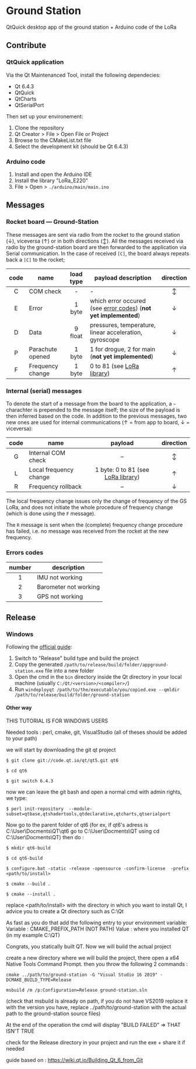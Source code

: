 # Ground Station

QtQuick desktop app of the ground station + Arduino code of the LoRa 

## Contribute

### QtQuick application

Via the Qt Maintenanced Tool, install the following dependecies:
- Qt 6.4.3
- QtQuick 
- QtCharts
- QtSerialPort

Then set up your environement:
 1. Clone the repository
 2. Qt Creator > File > Open File or Project
 3. Browse to the CMakeList.txt file
 4. Select the development kit (should be Qt 6.4.3)

### Arduino code

1. Install and open the Arduino IDE
2. Install the library "LoRa_E220"
3. File > Open > `./arduino/main/main.ino`

## Messages

### Rocket board &mdash; Ground-Station

These messages are sent via radio from the rocket to the ground station (&darr;), viceversa (&uarr;) or in both directions (&varr;). All the messages received via radio by the ground-station board are then forwarded to the application via Serial communication. In the case of received `[C]`, the board always repeats back a `[C]` to the rocket;

| code | name | load type | payload description | direction |
| :--: | ---- | :--: | ----------- | :-: |
| C | COM check | - | - | &varr; |
| E | Error | 1 byte | which error occured (see [error codes](#errors-codes)) (**not yet implemented**) | &darr; |
| D | Data | 9 float | pressures, temperature, linear acceleration, gyroscope | &darr; |
| P | Parachute opened | 1 byte | 1 for drogue, 2 for main (**not yet implemented**) | &darr; |
| F | Frequency change | 1 byte | 0 to 81 (see [LoRa library](https://github.com/xreef/EByte_LoRa_E220_Series_Library#basic-configuration-option)) | &uarr; |

### Internal (serial) messages

To denote the start of a message from the board to the application, a `~` charachter is prepended to the message itself; the size of the payload is then inferred based on the code. In addition to the previous messages, two new ones are used for internal communications (&uarr; = from app to board, &darr; = viceversa):

| code | name | payload | direction |
| :--: | ---- | :-----: | :-------: |
| G | Internal COM check | &ndash; | &varr; | 
| L | Local frequency change | 1 byte: 0 to 81 (see [LoRa library](https://github.com/xreef/EByte_LoRa_E220_Series_Library#basic-configuration-option)) | &uarr; |
| R | Frequency rollback | &ndash; | &darr; |

The local frequency change issues only the change of frequency of the GS LoRa, and does not initiate the whole procedure of frequency change (which is done using the `F` message).

The `R` message is sent when the (complete) frequency change procedure has failed, i.e. no message was received from the rocket at the new frequency.

### Errors codes

| number | description |
| :----: | ----------- |
| 1 | IMU not working |
| 2 | Barometer not working |
| 3 | GPS not working |

<!-- 
## Flow charts

### Bootstrap

![bootstrap flowchart](./imgs/bootstrap.svg)

### setFrequency

![setFrequency flowchart](./imgs/setFrequency.svg)
-->

## Release

### Windows

Following the [official guide](https://doc.qt.io/qt-6/windows-deployment.html):

1. Switch to "Release" build type and build the project
2. Copy the generated `/path/to/release/build/folder/appground-station.exe` file into a new folder 
3. Open the cmd in the `bin` directory inside the Qt directory in your local machine (usually `C:/Qt/<version>/<compiler>/`)
4. Run `windeployqt /path/to/the/executable/you/copied.exe --qmldir /path/to/release/build/folder/ground-station`  

#### Other way 

THIS TUTORIAL IS FOR WINDOWS USERS

Needed tools : perl, cmake, git, VisualStudio (all of theses should be added to your path)

we will start by downloading the git qt project 

`$ git clone git://code.qt.io/qt/qt5.git qt6`

`$ cd qt6`

`$ git switch 6.4.3`

now we can leave the git bash and open a normal cmd with admin rights, we type:

` $ perl init-repository  --module-subset=qtbase,qtshadertools,qtdeclarative,qtcharts,qtserialport `


Now go to the parent folder of qt6 (for ex, if qt6's adress is C:\User\Docments\QT\qt6 go to C:\User\Docments\QT using cd C:\User\Docments\QT) then do :

`$ mkdir qt6-build`

`$ cd qt6-build`

`$ configure.bat -static -release -opensource -confirm-license  -prefix <path/to/install> `

`$ cmake --build . `

`$ cmake --install . `

replace <path/to/install>  with the directory in which you want to install Qt, I advice you to create a Qt directory such as C:\Qt

As fast as you do that add the following entry to your environment variable:
Variable : CMAKE_PREFIX_PATH (NOT PATH)
Value : where you installed QT (in my example C:\QT)


Congrats, you statically built QT. Now we will build the actual project

create a new directory where we will build the project, there open a x64 Native Tools Command Prompt. then you throw the following 2 commands :

`cmake ../path/to/ground-station -G "Visual Studio 16 2019" -DCMAKE_BUILD_TYPE=Release `

`msbuild /m /p:Configuration=Release ground-station.sln` 

(check that msbuild is already on path, if you do not have VS2019 replace it with the version you have, replace ../path/to/ground-station with the actual path to the ground-station source files)

At the end of the operation the cmd will display "BUILD FAILED" => THAT ISN'T TRUE

check for the Release directory in your project and run the exe + share it if needed


guide based on : https://wiki.qt.io/Building_Qt_6_from_Git


